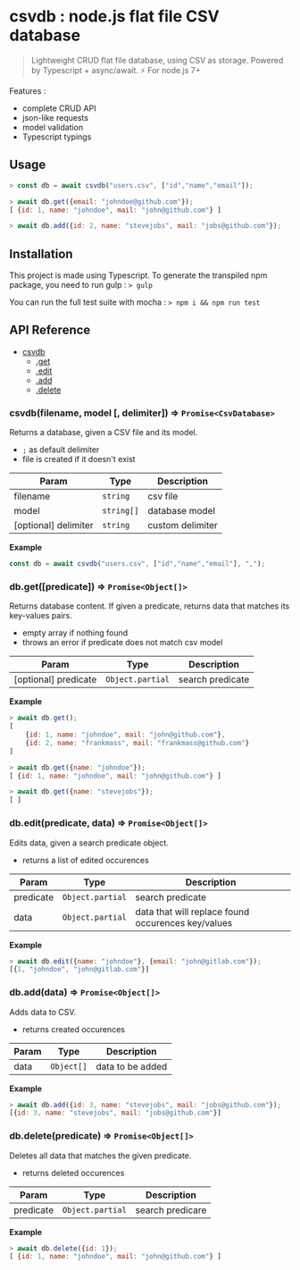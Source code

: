 # csvdb : node.js flat file CSV database

> Lightweight CRUD flat file database, using CSV as storage. Powered by Typescript + async/await.
> :zap: For node.js 7+

Features :

* complete CRUD API
* json-like requests
* model validation
* Typescript typings

## Usage

```js
> const db = await csvdb("users.csv", ["id","name","email"]);

> await db.get({email: "johndoe@github.com"});
[ {id: 1, name: "johndoe", mail: "john@github.com"} ]

> await db.add({id: 2, name: "stevejobs", mail: "jobs@github.com"});
```

## Installation

This project is made using Typescript. To generate the transpiled npm package, you need to run gulp :
`> gulp`

You can run the full test suite with mocha :
`> npm i && npm run test`

## API Reference

* [csvdb<T>](#module_csvdb)
  * [.get](#module_csvdb.get)
  * [.edit](#module_csvdb.edit)
  * [.add](#module_csvdb.add)
  * [.delete](#module_csvdb.delete)

<a name="module_csvdb"></a>

### csvdb(filename, model [, delimiter]) ⇒ `Promise<CsvDatabase>`

Returns a database, given a CSV file and its model.

* `;` as default delimiter
* file is created if it doesn't exist

| Param                | Type       | Description      |
| -------------------- | ---------- | ---------------- |
| filename             | `string`   | csv file         |
| model                | `string[]` | database model   |
| [optional] delimiter | `string`   | custom delimiter |

**Example**

```js
const db = await csvdb("users.csv", ["id","name","email"], ",");
```

<a name="module_csvdb.get"></a>

### db.get([predicate]) ⇒ `Promise<Object[]>`

Returns database content. If given a predicate, returns data that matches its key-values pairs.

* empty array if nothing found
* throws an error if predicate does not match csv model

| Param                | Type             | Description      |
| -------------------- | ---------------- | ---------------- |
| [optional] predicate | `Object.partial` | search predicate |

**Example**

```js
> await db.get();
[
    {id: 1, name: "johndoe", mail: "john@github.com"},
    {id: 2, name: "frankmass", mail: "frankmass@github.com"}
]

> await db.get({name: "johndoe"});
[ {id: 1, name: "johndoe", mail: "john@github.com"} ]

> await db.get({name: "stevejobs"});
[ ]
```

<a name="module_csvdb.edit"></a>

### db.edit(predicate, data) ⇒ `Promise<Object[]>`

Edits data, given a search predicate object.

* returns a list of edited occurences

| Param     | Type             | Description                                        |
| --------- | ---------------- | -------------------------------------------------- |
| predicate | `Object.partial` | search predicate                                   |
| data      | `Object.partial` | data that will replace found occurences key/values |

**Example**

```js
> await db.edit({name: "johndoe"}, {email: "john@gitlab.com"});
[{1, "johndoe", "john@gitlab.com"}]
```

<a name="module_csvdb.add"></a>

### db.add(data) ⇒ `Promise<Object[]>`

Adds data to CSV.

* returns created occurences

| Param | Type       | Description      |
| ----- | ---------- | ---------------- |
| data  | `Object[]` | data to be added |

**Example**

```js
> await db.add({id: 3, name: "stevejobs", mail: "jobs@github.com"});
[{id: 3, name: "stevejobs", mail: "jobs@github.com"}]
```

### db.delete(predicate) ⇒ `Promise<Object[]>`

Deletes all data that matches the given predicate.

* returns deleted occurences

| Param     | Type             | Description      |
| --------- | ---------------- | ---------------- |
| predicate | `Object.partial` | search predicare |

**Example**

```js
> await db.delete({id: 1});
[ {id: 1, name: "johndoe", mail: "john@github.com"} ]
```
